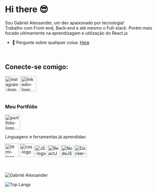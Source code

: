 # Hi there :sunglasses:


Sou Gabriel Alexsander, um dev apaixonado por tecnologia!<br>
Trabalho com Front-end, Back-end e até mesmo o Full-stack. Porém mais focado ultimamente na aprendizagem e utilização do React.js 

- 💬 Pergunte sobre qualquer coisa: [Here](https://www.linkedin.com/in/gabriel-alexsander-faria-abreu-b461b1250/)
<br>


## Conecte-se comigo:

<div>
<a href="https://www.instagram.com/bielx_dfend/" target="_blank"> 
<img align="left" width="50px" src="https://cdn-icons-png.flaticon.com/128/3955/3955024.png" alt="instagram-logo"/>
</a>


<a href="https://www.linkedin.com/in/gabriel-alexsander-faria-abreu-b461b1250/" target="_blank"> 
<img align="left" width="50px" src="https://cdn-icons-png.flaticon.com/128/145/145807.png" alt="linkedin-logo"/> 
</a>


</div>
<br>
<br>
<br>
<br>

### Meu Portfólio 

<a href="https://gabrielabreu.vercel.app" target="_blank"> 
<img align="left" width="50px" src="https://cdn-icons-png.flaticon.com/128/8644/8644474.png" alt="portfolio-logo"/> 
</a>
<br>
<br>
<br>

<p align="left">             
Linguagens e ferramentas já aprendidas:
<p/>

<div>
<img alt="html-logo" width="45px" src="https://cdn-icons-png.flaticon.com/128/5968/5968267.png">
<img alt="css-logo" width="45px" src="https://cdn-icons-png.flaticon.com/128/5968/5968242.png">
<img alt="JS-logo" width="40px"  src="https://cdn-icons-png.flaticon.com/128/5968/5968292.png">
<img alt="ReactJS-logo" width="40px"  src="https://cdn-icons-png.flaticon.com/128/1126/1126012.png">
<img alt="NodeJS-logo" width="40px"  src="https://cdn-icons-png.flaticon.com/128/919/919825.png">
<img alt="Docker-logo" width="40px"  src="https://cdn-icons-png.flaticon.com/128/919/919853.png">
</div>
<br>
<br>

![Gabriel Alexsander](https://github-readme-stats.vercel.app/api?username=gabrielalexsander18&show_icons=true&theme=transparent)

![Top Langs](https://github-readme-stats.vercel.app/api/top-langs/?username=gabrielalexsander18&layout=compact)
